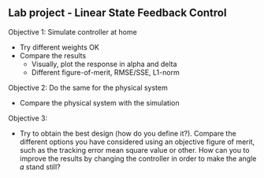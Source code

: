 ## Lab project - Linear State Feedback Control

Objective 1: Simulate controller at home

- Try different weights	OK
- Compare the results
	- Visually, plot the response in alpha and delta
	- Different figure-of-merit, RMSE/SSE, L1-norm

Objective 2: Do the same for the physical system

- Compare the physical system with the simulation

Objective 3:

- Try to obtain the best design (how do you
define it?). Compare the different options you have considered using an objective
figure of merit, such as the tracking error mean square value or other. How can
you to improve the results by changing the controller in order to make the angle 𝛼
stand still?







  




